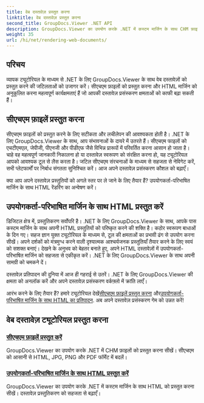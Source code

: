 ```yaml
---
title: वेब दस्तावेज़ प्रस्तुत करना
linktitle: वेब दस्तावेज़ प्रस्तुत करना
second_title: GroupDocs.Viewer .NET API
description: GroupDocs.Viewer का उपयोग करके .NET में कस्टम मार्जिन के साथ CHM फ़ाइलें और HTML प्रस्तुत करना सीखें। सीएचएम को एचटीएमएल, जेपीजी, पीएनजी और पीडीएफ प्रारूपों में निर्बाध रूप से परिवर्तित करें।
weight: 35
url: /hi/net/rendering-web-documents/
---
```

## परिचय

व्यापक ट्यूटोरियल के माध्यम से .NET के लिए GroupDocs.Viewer के साथ वेब दस्तावेज़ों को प्रस्तुत करने की जटिलताओं को उजागर करें। सीएचएम फ़ाइलों को प्रस्तुत करना और HTML मार्जिन को अनुकूलित करना महत्वपूर्ण कार्यक्षमताएं हैं जो आपकी दस्तावेज़ प्रसंस्करण क्षमताओं को काफी बढ़ा सकती हैं।

## सीएचएम फ़ाइलें प्रस्तुत करना

सीएचएम फ़ाइलों को प्रस्तुत करने के लिए सटीकता और लचीलेपन की आवश्यकता होती है। .NET के लिए GroupDocs.Viewer के साथ, आप संभावनाओं के दायरे में उतरते हैं। सीएचएम फाइलों को एचटीएमएल, जेपीजी, पीएनजी और पीडीएफ जैसे विभिन्न प्रारूपों में परिवर्तित करना आसान हो जाता है। चाहे वह महत्वपूर्ण जानकारी निकालना हो या दस्तावेज़ स्वरूपण को संरक्षित करना हो, यह ट्यूटोरियल आपको आवश्यक टूल से लैस करता है। जटिल सीएचएम संरचनाओं के माध्यम से सहजता से नेविगेट करें, सभी प्लेटफार्मों पर निर्बाध संगतता सुनिश्चित करें। आज अपने दस्तावेज़ प्रसंस्करण कौशल को बढ़ाएँ।

क्या आप अपने दस्तावेज़ प्रस्तुतियों को अगले स्तर पर ले जाने के लिए तैयार हैं? उपयोगकर्ता-परिभाषित मार्जिन के साथ HTML रेंडरिंग का अन्वेषण करें।

## उपयोगकर्ता-परिभाषित मार्जिन के साथ HTML प्रस्तुत करें

डिजिटल क्षेत्र में, प्रस्तुतिकरण सर्वोपरि है। .NET के लिए GroupDocs.Viewer के साथ, आपके पास कस्टम मार्जिन के साथ अपनी HTML प्रस्तुतियों को परिष्कृत करने की शक्ति है। कठोर स्वरूपण बाधाओं के दिन गए। सहज ज्ञान युक्त ट्यूटोरियल के माध्यम से, टूल की क्षमताओं का प्रभावी ढंग से उपयोग करना सीखें। अपने दर्शकों को मंत्रमुग्ध करने वाली दृश्यात्मक आश्चर्यजनक प्रस्तुतियाँ तैयार करने के लिए स्वयं को सशक्त बनाएं। देखने के अनुभव को बेहतर बनाते हुए, अपने HTML दस्तावेज़ों में उपयोगकर्ता-परिभाषित मार्जिन को सहजता से एकीकृत करें। .NET के लिए GroupDocs.Viewer के साथ अपनी सामग्री को चमकने दें।

दस्तावेज़ प्रतिपादन की दुनिया में आज ही गहराई से उतरें। .NET के लिए GroupDocs.Viewer की क्षमता को अनलॉक करें और अपने दस्तावेज़ प्रसंस्करण वर्कफ़्लो में क्रांति लाएँ।

 आरंभ करने के लिए तैयार हैं? हमारे ट्यूटोरियल देखें[सीएचएम फ़ाइलें प्रस्तुत करना](./render-chm/) और[उपयोगकर्ता-परिभाषित मार्जिन के साथ HTML का प्रतिपादन](./render-html-margins/). अब अपने दस्तावेज़ प्रसंस्करण गेम को उन्नत करें!
## वेब दस्तावेज़ ट्यूटोरियल प्रस्तुत करना
### [सीएचएम फ़ाइलें प्रस्तुत करें](./render-chm/)
GroupDocs.Viewer का उपयोग करके .NET में CHM फ़ाइलों को प्रस्तुत करना सीखें। सीएचएम को आसानी से HTML, JPG, PNG और PDF फॉर्मेट में बदलें।
### [उपयोगकर्ता-परिभाषित मार्जिन के साथ HTML प्रस्तुत करें](./render-html-margins/)
GroupDocs.Viewer का उपयोग करके .NET में कस्टम मार्जिन के साथ HTML को प्रस्तुत करना सीखें। दस्तावेज़ प्रस्तुतिकरण को सहजता से बढ़ाएँ।